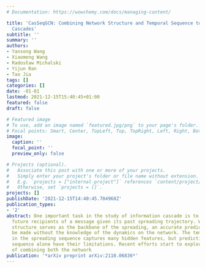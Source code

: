 ```yaml
---
# Documentation: https://wowchemy.com/docs/managing-content/

title: 'CasSeqGCN: Combining Network Structure and Temporal Sequence to Predict Information
  Cascades'
subtitle: ''
summary: ''
authors:
- Yansong Wang
- Xiaomeng Wang
- Radosław Michalski
- Yijun Ran
- Tao Jia
tags: []
categories: []
date: -01-01
lastmod: 2021-12-15T15:40:45+01:00
featured: false
draft: false

# Featured image
# To use, add an image named `featured.jpg/png` to your page's folder.
# Focal points: Smart, Center, TopLeft, Top, TopRight, Left, Right, BottomLeft, Bottom, BottomRight.
image:
  caption: ''
  focal_point: ''
  preview_only: false

# Projects (optional).
#   Associate this post with one or more of your projects.
#   Simply enter your project's folder or file name without extension.
#   E.g. `projects = ["internal-project"]` references `content/project/deep-learning/index.md`.
#   Otherwise, set `projects = []`.
projects: []
publishDate: '2021-12-15T14:40:45.704968Z'
publication_types:
- '2'
abstract: One important task in the study of information cascade is to predict the
  future recipients of a message given its past spreading trajectory. While the network
  structure serves as the backbone of the spreading, an accurate prediction can hardly
  be made without the knowledge of the dynamics on the network. The temporal information
  in the spreading sequence captures many hidden features, but predictions based on
  sequence alone have their limitations. Recent efforts start to explore the possibility
  of combining both the network
publication: '*arXiv preprint arXiv:2110.06836*'
---
```

